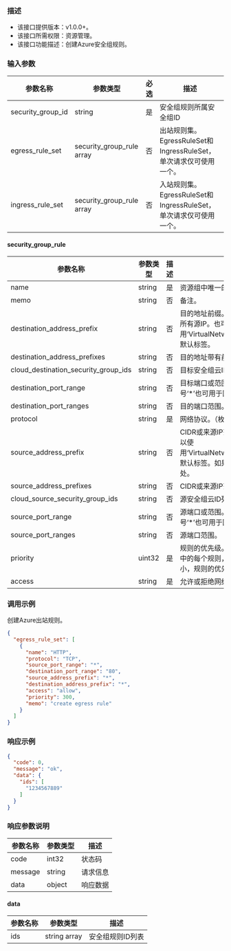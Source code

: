 ### 描述

- 该接口提供版本：v1.0.0+。
- 该接口所需权限：资源管理。
- 该接口功能描述：创建Azure安全组规则。

### 输入参数

| 参数名称          | 参数类型                        | 必选 | 描述                                                         |
| ----------------- |-----------------------------| ---- | ------------------------------------------------------------ |
| security_group_id | string                      | 是   | 安全组规则所属安全组ID                                       |
| egress_rule_set   | security_group_rule array   | 否   | 出站规则集。EgressRuleSet和IngressRuleSet，单次请求仅可使用一个。 |
| ingress_rule_set  | security_group_rule array   | 否   | 入站规则集。EgressRuleSet和IngressRuleSet，单次请求仅可使用一个。 |

#### security_group_rule

| 参数名称                                 | 参数类型 | 描述 | 描述                                                         |
|--------------------------------------| -------- | ---- | ------------------------------------------------------------ |
| name                                 | string   | 是   | 资源组中唯一的资源名称。此名称可用于访问资源。               |
| memo                                 | string   | 否   | 备注。                                                       |
| destination_address_prefix           | string   | 否   | 目的地址前缀。CIDR或目标IP范围。星号‘*’也可用于匹配所有源IP。也可以使用‘VirtualNetwork’、‘AzureLoadBalancer’和‘Internet’等默认标签。 |
| destination_address_prefixes         | string   | 否   | 目的地址带有前缀。CIDR或目标IP范围。                         |
| cloud_destination_security_group_ids | string   | 否   | 目标安全组云ID列表。                                         |
| destination_port_range               | string   | 否   | 目标端口或范围。介于0和65535之间的整数或范围。星号‘*’也可用于匹配所有端口。 |
| destination_port_ranges              | string   | 否   | 目的端口范围。                                               |
| protocol                             | string   | 是   | 网络协议。（枚举值：*、Ah、Esp、Icmp、Tcp、Udp）             |
| source_address_prefix                | string   | 否   | CIDR或来源IP范围。星号‘*’也可用于匹配所有源IP。也可以使用‘VirtualNetwork’、‘AzureLoadBalancer’和‘Internet’等默认标签。如果这是入口规则，则指定网络流量源自何处。 |
| source_address_prefixes              | string   | 否   | CIDR或来源IP范围。                                           |
| cloud_source_security_group_ids      | string   | 否   | 源安全组云ID列表。                                           |
| source_port_range                    | string   | 否   | 源端口或范围。介于0和65535之间的整数或范围。星号‘*’也可用于匹配所有端口。 |
| source_port_ranges                   | string   | 否   | 源端口范围。                                                 |
| priority                             | uint32   | 是   | 规则的优先级。该值可以介于100和4096之间。对于集合中的每个规则，优先级编号必须是唯一的。优先级数字越小，规则的优先级越高。 |
| access                               | string   | 是   | 允许或拒绝网络流量。（枚举值：Allow、Deny）                  |

### 调用示例

创建Azure出站规则。

```json
{
  "egress_rule_set": [
    {
      "name": "HTTP",
      "protocol": "TCP",
      "source_port_range": "*",
      "destination_port_range": "80",
      "source_address_prefix": "*",
      "destination_address_prefix": "*",
      "access": "allow",
      "priority": 300,
      "memo": "create egress rule"
    }
  ]
}
```

### 响应示例

```json
{
  "code": 0,
  "message": "ok",
  "data": {
    "ids": [
      "1234567889"
    ]
  }
}
```

### 响应参数说明

| 参数名称    | 参数类型     | 描述   |
|---------|----------|------|
| code    | int32    | 状态码  |
| message | string   | 请求信息 |
| data    | object   | 响应数据 |

#### data

| 参数名称 | 参数类型         | 描述        |
|------|--------------|-----------|
| ids  | string array | 安全组规则ID列表 |
